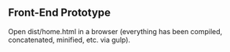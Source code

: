 Front-End Prototype
-------------------

Open dist/home.html in a browser (everything has been compiled, concatenated, minified, etc. via gulp).